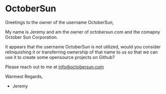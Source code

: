 # OctoberSun

Greetings to the owner of the username OctoberSun,

My name is Jeremy and am the owner of octobersun.com and the comapny October Sun Corporation.

It appears that the username OctoberSun is not utilized, would you consider relinquishing it or transferring ownership of that name to us so that we can use it to create some opensource projects on Github?

Please reach out to me at info@octobersun.com

Warmest Regards,

- Jeremy
